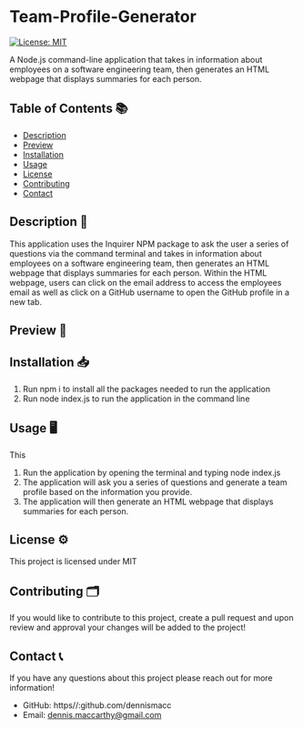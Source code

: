 # Team-Profile-Generator
[![License: MIT](https://img.shields.io/badge/License-MIT-yellow.svg)](https://opensource.org/licenses/MIT)

A Node.js command-line application that takes in information about employees on a software engineering team, then generates an HTML webpage that displays summaries for each person. 

## Table of Contents 📚  
  - [Description](#description)
  - [Preview](#preview)
  - [Installation](#installation)
  - [Usage](#usage)
  - [License](#license)
  - [Contributing](#contributing)
  - [Contact](#contact)

## Description 📝
This application uses the Inquirer NPM package to ask the user a series of questions via the command terminal and takes in information about employees on a software engineering team, then generates an HTML webpage that displays summaries for each person. Within the HTML webpage, users can click on the email address to access the employees email as well as click on a GitHub username to open the GitHub profile in a new tab.

## Preview 📸


## Installation 📥
1. Run npm i to install all the packages needed to run the application
2. Run node index.js to run the application in the command line


## Usage 🖥
This
1. Run the application by opening the terminal and typing node index.js
2. The application will ask you a series of questions and generate a team profile based on the information you provide.
3. The application will then generate an HTML webpage that displays summaries for each person.


## License ⚙️
 This project is licensed under MIT


## Contributing 🗂
 If you would like to contribute to this project, create a pull request and upon review and approval your changes will be added to the project!


## Contact 📞
 If you have any questions about this project please reach out for more information!
  - GitHub: https//:github.com/dennismacc
  - Email: dennis.maccarthy@gmail.com
    
